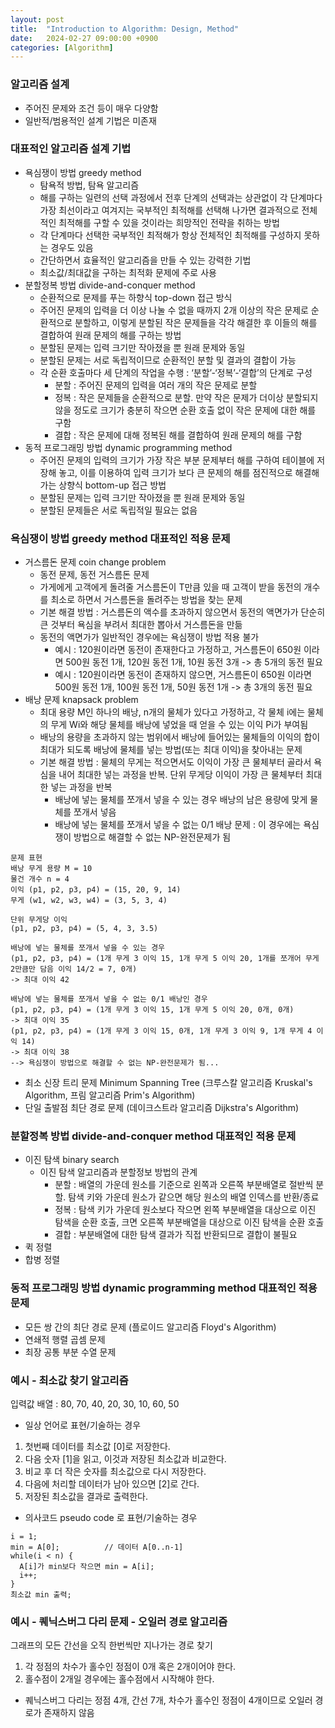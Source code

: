 ```yaml
---
layout: post
title:  "Introduction to Algorithm: Design, Method"
date:   2024-02-27 09:00:00 +0900
categories: [Algorithm]
---
```


### 알고리즘 설계   
- 주어진 문제와 조건 등이 매우 다양함   
- 일반적/범용적인 설계 기법은 미존재   
   
### 대표적인 알고리즘 설계 기법   
- 욕심쟁이 방법 greedy method   
  - 탐욕적 방법, 탐욕 알고리즘   
  - 해를 구하는 일련의 선택 과정에서 전후 단계의 선택과는 상관없이 각 단계마다 가장 최선이라고 여겨지는 국부적인 최적해를 선택해 나가면 결과적으로 전체적인 최적해를 구할 수 있을 것이라는 희망적인 전략을 취하는 방법   
  - 각 단계마다 선택한 국부적인 최적해가 항상 전체적인 최적해를 구성하지 못하는 경우도 있음   
  - 간단하면서 효율적인 알고리즘을 만들 수 있는 강력한 기법   
  - 최소값/최대값을 구하는 최적화 문제에 주로 사용   
- 분할정복 방법 divide-and-conquer method   
  - 순환적으로 문제를 푸는 하향식 top-down 접근 방식   
  - 주어진 문제의 입력을 더 이상 나눌 수 없을 때까지 2개 이상의 작은 문제로 순환적으로 분할하고, 이렇게 분할된 작은 문제들을 각각 해결한 후 이들의 해를 결합하여 원래 문제의 해를 구하는 방법   
  - 분할된 문제는 입력 크기만 작아졌을 뿐 원래 문제와 동일   
  - 분할된 문제는 서로 독립적이므로 순환적인 분할 및 결과의 결합이 가능   
  - 각 순환 호출마다 세 단계의 작업을 수행 : ‘분할’-‘정복’-‘결합’의 단계로 구성   
    - 분할 : 주어진 문제의 입력을 여러 개의 작은 문제로 분할   
    - 정복 : 작은 문제들을 순환적으로 분할. 만약 작은 문제가 더이상 분할되지 않을 정도로 크기가 충분히 작으면 순환 호출 없이 작은 문제에 대한 해를 구함   
    - 결합 : 작은 문제에 대해 정복된 해를 결합하여 원래 문제의 해를 구함   
- 동적 프로그래밍 방법 dynamic programming method   
  - 주어진 문제의 입력의 크기가 가장 작은 부분 문제부터 해를 구하여 테이블에 저장해 놓고, 이를 이용하여 입력 크기가 보다 큰 문제의 해를 점진적으로 해결해 가는 상향식 bottom-up 접근 방법   
  - 분할된 문제는 입력 크기만 작아졌을 뿐 원래 문제와 동일   
  - 분할된 문제들은 서로 독립적일 필요는 없음   
   
### 욕심쟁이 방법 greedy method 대표적인 적용 문제   
- 거스름돈 문제 coin change problem   
  - 동전 문제, 동전 거스름돈 문제   
  - 가게에게 고객에게 돌려줄 거스름돈이 T만큼 있을 때 고객이 받을 동전의 개수를 최소로 하면서 거스름돈을 돌려주는 방법을 찾는 문제   
  - 기본 해결 방법 : 거스름돈의 액수를 초과하지 않으면서 동전의 액면가가 단순히 큰 것부터 욕심을 부려서 최대한 뽑아서 거스름돈을 만듦   
  - 동전의 액면가가 일반적인 경우에는 욕심쟁이 방법 적용 불가   
    - 예시 : 120원이라면 동전이 존재한다고 가정하고, 거스름돈이 650원 이라면 500원 동전 1개, 120원 동전 1개, 10원 동전 3개 -> 총 5개의 동전 필요   
    - 예시 : 120원이라면 동전이 존재하지 않으면, 거스름돈이 650원 이라면 500원 동전 1개, 100원 동전 1개, 50원 동전 1개 -> 총 3개의 동전 필요   
- 배낭 문제 knapsack problem   
  - 최대 용량 M인 하나의 배낭, n개의 물체가 있다고 가정하고, 각 물체 i에는 물체의 무게 Wi와 해당 물체를 배낭에 넣었을 때 얻을 수 있는 이익 Pi가 부여됨   
  - 배낭의 용량을 초과하지 않는 범위에서 배낭에 들어있는 물체들의 이익의 합이 최대가 되도록 배낭에 물체를 넣는 방법(또는 최대 이익)을 찾아내는 문제   
  - 기본 해결 방법 : 물체의 무게는 적으면서도 이익이 가장 큰 물체부터 골라서 욕심을 내어 최대한 넣는 과정을 반복. 단위 무게당 이익이 가장 큰 물체부터 최대한 넣는 과정을 반복   
    - 배낭에 넣는 물체를 쪼개서 넣을 수 있는 경우 배낭의 남은 용량에 맞게 물체를 쪼개서 넣음   
    - 배낭에 넣는 물체를 쪼개서 넣을 수 없는 0/1 배낭 문제 : 이 경우에는 욕심쟁이 방법으로 해결할 수 없는 NP-완전문제가 됨   
```
문제 표현
배낭 무게 용량 M = 10
물건 개수 n = 4
이익 (p1, p2, p3, p4) = (15, 20, 9, 14)
무게 (w1, w2, w3, w4) = (3, 5, 3, 4)

단위 무게당 이익
(p1, p2, p3, p4) = (5, 4, 3, 3.5)

배낭에 넣는 물체를 쪼개서 넣을 수 있는 경우
(p1, p2, p3, p4) = (1개 무게 3 이익 15, 1개 무게 5 이익 20, 1개를 쪼개어 무게 2만큼만 담음 이익 14/2 = 7, 0개)
-> 최대 이익 42

배낭에 넣는 물체를 쪼개서 넣을 수 없는 0/1 배낭인 경우
(p1, p2, p3, p4) = (1개 무게 3 이익 15, 1개 무게 5 이익 20, 0개, 0개)
-> 최대 이익 35
(p1, p2, p3, p4) = (1개 무게 3 이익 15, 0개, 1개 무게 3 이익 9, 1개 무게 4 이익 14)
-> 최대 이익 38
--> 욕심쟁이 방법으로 해결할 수 없는 NP-완전문제가 됨...
```   
- 최소 신장 트리 문제 Minimum Spanning Tree (크루스칼 알고리즘 Kruskal's Algorithm, 프림 알고리즘 Prim's Algorithm)   
- 단일 출발점 최단 경로 문제 (데이크스트라 알고리즘 Dijkstra's Algorithm)   
   
### 분할정복 방법 divide-and-conquer method 대표적인 적용 문제   
- 이진 탐색 binary search   
  - 이진 탐색 알고리즘과 분할정보 방법의 관계   
    - 분할 : 배열의 가운데 원소를 기준으로 왼쪽과 오른쪽 부분배열로 절반씩 분할. 탐색 키와 가운데 원소가 같으면 해당 원소의 배열 인덱스를 반환/종료   
    - 정복 : 탐색 키가 가운데 원소보다 작으면 왼쪽 부분배열을 대상으로 이진 탐색을 순환 호출, 크면 오른쪽 부분배열을 대상으로 이진 탐색을 순환 호출   
    - 결합 : 부분배열에 대한 탐색 결과가 직접 반환되므로 결합이 불필요   
- 퀵 정렬   
- 합병 정렬   
   
### 동적 프로그래밍 방법 dynamic programming method 대표적인 적용 문제   
- 모든 쌍 간의 최단 경로 문제 (플로이드 알고리즘 Floyd's Algorithm)   
- 연쇄적 행렬 곱셈 문제   
- 최장 공통 부분 수열 문제   
   
### 예시 - 최소값 찾기 알고리즘   
입력값 배열 : 80, 70, 40, 20, 30, 10, 60, 50   
- 일상 언어로 표현/기술하는 경우   
1. 첫번째 데이터를 최소값 [0]로 저장한다.   
2. 다음 숫자 [1]을 읽고, 이것과 저장된 최소값과 비교한다.   
3. 비교 후 더 작은 숫자를 최소값으로 다시 저장한다.   
4. 다음에 처리할 데이터가 남아 있으면 [2]로 간다.   
5. 저장된 최소값을 결과로 출력한다.   
   
- 의사코드 pseudo code 로 표현/기술하는 경우   
```
i = 1;
min = A[0];          // 데이터 A[0..n-1]
while(i < n) {
  A[i]가 min보다 작으면 min = A[i];
  i++;
}
최소값 min 출력;
```
   
### 예시 - 퀘닉스버그 다리 문제 - 오일러 경로 알고리즘   
그래프의 모든 간선을 오직 한번씩만 지나가는 경로 찾기   
1. 각 정점의 차수가 홀수인 정점이 0개 혹은 2개이어야 한다.   
2. 홀수점이 2개일 경우에는 홀수점에서 시작해야 한다.   
   
- 퀘닉스버그 다리는 정점 4개, 간선 7개, 차수가 홀수인 정점이 4개이므로 오일러 경로가 존재하지 않음   
